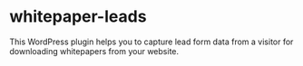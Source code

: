 whitepaper-leads
================

This WordPress plugin helps you to capture lead form data from a visitor for downloading whitepapers from your website.
